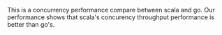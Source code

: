 This is a concurrency performance compare between scala and go. 
Our performance shows that scala's concurency throughput performance is better than go's.

